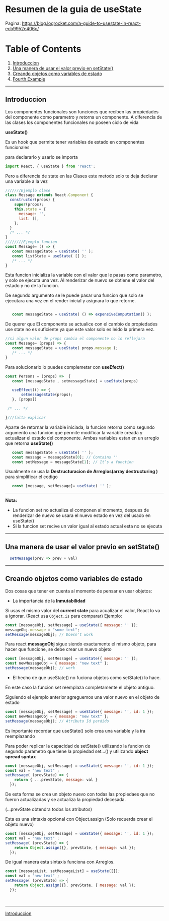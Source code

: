 # Resumen de la guia de useState

Pagina: https://blog.logrocket.com/a-guide-to-usestate-in-react-ecb9952e406c/

# Table of Contents
1. [Introduccion](#Introduccion)
2. [Una manera de usar el valor previo en setState()](#Una-manera-de-usar-el-valor-previo-en-setState())
3. [Creando objetos como variables de estado](#Creando-objetos-como-variables-de-estado)
4. [Fourth Example](#fourth-examplehttpwwwfourthexamplecom)

---
## Introduccion

Los componentes funcionales son funciones que reciben las propiedades del componente como parametro y retorna un componente.
A diferencia de las clases los componentes funcionales no poseen ciclo de vida

**useState()**

Es un hook que permite tener variables de estado en componentes funcionales

para declararlo y usarlo se importa

```javascript
import React, { useState } from 'react';
```
Pero a diferencia de state en las Clases este metodo solo te deja declarar una variable a la vez

```javascript
///////Ejemplo clase
class Message extends React.Component {
  constructor(props) {
    super(props);
    this.state = {
      message: '',
      list: [],    
    };
  }
  /* ... */
}
////////Ejemplo funcion
const Message= () => {
   const messageState = useState( '' );
   const listState = useState( [] );
   /* ... */
}
```
Esta funcion inicializa la variable con el valor que le pasas como parametro, y solo se ejecuta una vez. Al renderizar de nuevo se obtiene el valor del estado y no de la funcion.

De segundo argumento se le puede pasar una funcion que solo se ejecutara una vez en el render inicial y asignara lo que retorne.

```javascript

   const messageState = useState( () => expensiveComputation() );

```

De querer que El componente se actualice con el cambio de propiedades use state no es suficiente ya que este valor solo es leido la primera vez.


```javascript
//si algun valor de props cambia el componente no lo reflejara
const Message= (props) => {
   const messageState = useState( props.message );
   /* ... */
}
```

Para solucionarlo lo puedes complemetar con **useEfect()**

```javascript
const Persons = (props) =>  {
   const [messageState , setmessageState] = useState(props)

   useEffect(() => {
       setmessageState(props);
   }, [props])

 /* ... */

}///falta explicar
```

Aparte de retornar la variable iniciada, la funcion retorna como segundo argumento una funcion que permite modificar la variable creada y actualizar el estado del componente.
Ambas variables estan en un arreglo que retorna **useState()** 

```javascript
   const messageState = useState( '' );
   const message = messageState[0]; // Contains ''
   const setMessage = messageState[1]; // It’s a function
```

Usualmente se usa la **Destructuracion de Arreglos(array destructuring )** para simplificar el codigo
```javascript
   const [message, setMessage]= useState( '' );
```
---

**Nota:** 
- La funcion set no actualiza el componen al momento, despues de renderizar de nuevo se usara el nuevo estado en vez del usado en useState()
- Si la funcion set recive un valor igual al estado actual esta no se ejecuta

---

## Una manera de usar el valor previo en setState()
```javascript
  setMessage(prev => prev + val)
```
---
## Creando objetos como variables de estado

Dos cosas que tener en cuenta al momento de pensar en usar objetos:

- La importancia de la **Inmutabilidad**

Si usas el mismo valor del **current state** para acualizar el valor, React lo va a ignorar. (React usa `Object.is` para comparar)
Ejemplo:
```javascript
const [messageObj, setMessage] = useState({ message: '' });
messageObj.message = "some text";
setMessage(messageObj); // Doesn't work
```
Para react **messageObj** sigue siendo exactamente el mismo objeto, para hacer que funcione, se debe crear un nuevo objeto

```javascript
const [messageObj, setMessage] = useState({ message: '' });
const newMessageObj = { message: "new text" };
setMessage(messageObj); // work
```


- El hecho de que useState() no fuciona objetos como setState() lo hace.

En este caso la funcion set reemplaza completamente el objeto antiguo.

Siguiendo el ejemplo anterior agreguemos una valor nuevo en el objeto de estado

```javascript
const [messageObj, setMessage] = useState({ message: '', id: 1 });
const newMessageObj = { message: "new text" };
setMessage(messageObj); // Atributo Id perdido
```
Es inportante recordar que useState() solo crea una variable y la ira reemplazando

Para poder replicar la capacidad de setState()  utilizando la funcion de segundo parametro que tiene la propiedad set...() y utilizando **object spread syntax**

```javascript
const [messageObj, setMessage] = useState({ message: '', id: 1 });
const val = "new text" ;
setMessage( (prevState) => {
    return { ...prevState, message: val }
  }); 
```
De esta forma se crea un objeto nuevo con todas las propiedaes que no fueron actualizadas y se actualiza la propiedad decesada.

(...prevState obtendra todos los atributos)

Esta es una sintaxis opcional con  Object.assign (Solo recuerda crear el objeto nuevo)

```javascript
const [messageObj, setMessage] = useState({ message: '', id: 1 });
const val = "new text" ;
setMessage( (prevState) => {
    return Object.assign({}, prevState, { message: val });
  }); 
```
De igual manera esta sintaxis funciona con Arreglos.

```javascript
const [messageList, setMessageList] = useState([]);
const val = "new text" ;
setMessage( (prevState) => {
    return Object.assign({}, prevState, { message: val });
  }); 
```


```javascript
   
```


---
[Introduccion](#Resumen-de-la-guia-de-useState)